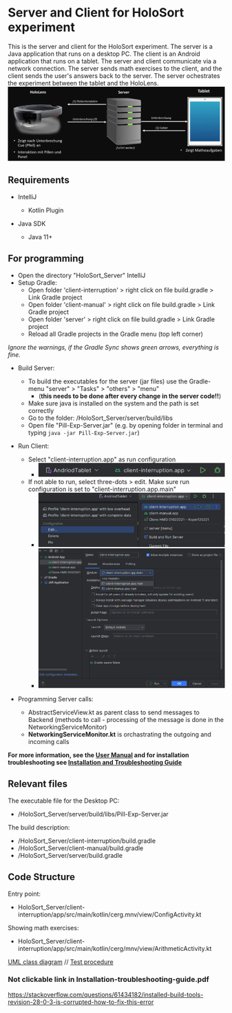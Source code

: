 # Server and Client for HoloSort experiment
This is the server and client for the HoloSort experiment.
The server is a Java application that runs on a desktop PC.
The client is an Android application that runs on a tablet.
The server and client communicate via a network connection.
The server sends math exercises to the client, and the client sends the user's answers back to the server.
The server ochestrates the experiment between the tablet and the HoloLens.
![img_3.png](sources%2Fimg_3.png)
## Requirements

- IntelliJ
    - Kotlin Plugin 

- Java SDK
    - Java 11+

## For programming

- Open the directory "HoloSort_Server" IntelliJ
- Setup Gradle:
  - Open folder 'client-interruption' > right click on file build.gradle > Link Gradle project
  - Open folder 'client-manual' > right click on file build.gradle > Link Gradle project
  - Open folder 'server' > right click on file build.gradle > Link Gradle project
  - Reload all Gradle projects in the Gradle menu (top left corner)
  
_Ignore the warnings, if the Gradle Sync shows green arrows, everything is fine._

- Build Server:
  - To build the executables for the server (jar files) use the Gradle-menu "server" > "Tasks" > "others" > "menu"
    - (**this needs to be done after every change in the server code!!**)
  - Make sure java is installed on the system and the path is set correctly
  - Go to the folder: /HoloSort_Server/server/build/libs
  - Open file "Pill-Exp-Server.jar"  (e.g. by opening folder in terminal and typing `java -jar Pill-Exp-Server.jar`)

- Run Client: 
  - Select "client-interruption.app" as run configuration 
    - ![img.png](sources%2Fimg.png)
  - If not able to run, select three-dots > edit. Make sure run configuration is set to "client-interruption.app.main" 
    - ![img_2.png](sources%2Fimg_2.png)
    - ![img_1.png](sources%2Fimg_1.png)
   
- Programming Server calls:
  - AbstractServiceView.kt as parent class to send messages to Backend (methods to call - processing of the message is done in the NetworkingServiceMonitor)
  - **NetworkingServiceMonitor.kt** is orchastrating the outgoing and incoming calls

**For more information, see the [User Manual](sources/Einführung_Programmcode.pdf) and for installation troubleshooting see [Installation and Troubleshooting Guide](sources/Installation-troubleshooting-guide.pdf)** 
## Relevant files

The executable file for the Desktop PC:
- /HoloSort_Server/server/build/libs/Pill-Exp-Server.jar

The build description:
- /HoloSort_Server/client-interruption/build.gradle
- /HoloSort_Server/client-manual/build.gradle
- /HoloSort_Server/server/build.gradle

## Code Structure

Entry point:
  - HoloSort_Server/client-interruption/app/src/main/kotlin/cerg.mnv/view/ConfigActivity.kt

Showing math exercises:
  - HoloSort_Server/client-interruption/app/src/main/kotlin/cerg/mnv/view/ArithmeticActivity.kt


[UML class diagram](kotlin-tornadofx-gradlemnv/docs/HMDLag-UML.drawio.pdf) //
[Test procedure](kotlin-tornadofx-gradlemnv/docs/HMDLag_Interaction.drawio.pdf)

### Not clickable link in Installation-troubleshooting-guide.pdf
https://stackoverflow.com/questions/61434182/installed-build-tools-revision-28-0-3-is-corrupted-how-to-fix-this-error
